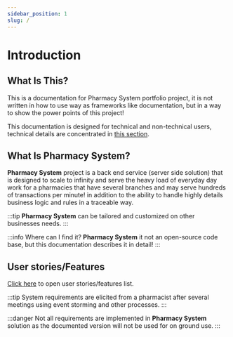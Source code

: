 ```yaml
---
sidebar_position: 1
slug: /
---
```


# Introduction

## What Is This?

This is a documentation for Pharmacy System portfolio project, it is not written in how to use way as frameworks like documentation, but in a way to show the power points of this project!

This documentation is designed for technical and non-technical users, technical details are concentrated in [this section](./Technical-details/apiDocumentation.mdx).

## What Is Pharmacy System?
**Pharmacy System** project is a back end service (server side solution) that is designed to scale to infinity and serve the heavy load of everyday day work for a pharmacies that have several branches and may serve hundreds of transactions per minute! in addition to the ability to handle highly details business logic and rules in a traceable way.

:::tip 
**Pharmacy System** can be tailored and customized on other businesses needs.
:::

:::info Where can I find it?
**Pharmacy System** it not an open-source code base, but this documentation describes it in detail!
:::

## User stories/Features
[Click here](https://drive.google.com/file/d/1WQWYwzRg0aOB8KKlfuPJXvbfZj7Rk8ro/view?usp=drive_link) to open user stories/features list.

:::tip
System requirements are elicited from a pharmacist after several meetings using event storming and other processes.
:::

:::danger
Not all requirements are implemented in **Pharmacy System** solution as the documented version will not be used for on ground use.
:::